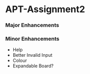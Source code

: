 # APT-Assignment2


### Major Enhancements


### Minor Enhancements
- Help
- Better Invalid Input
- Colour
- Expandable Board?
